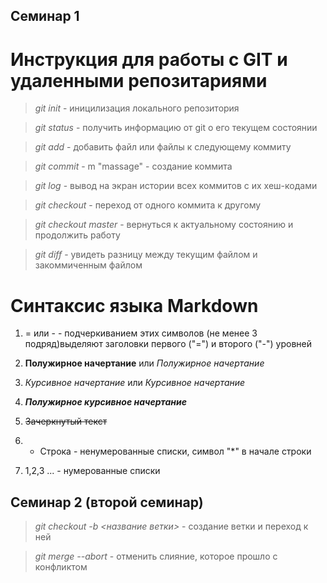 ## Семинар 1

# Инструкция для работы с GIT и удаленными репозитариями

> *git init* - иницилизация локального репозитория

> *git status* - получить информацию от git о его текущем состоянии

> *git add* - добавить файл или файлы к следующему коммиту

> *git commit* - m "massage" - создание коммита

> *git log* - вывод на экран истории всех коммитов с их хеш-кодами

> *git checkout* - переход от одного коммита к другому

> *git checkout master* - вернуться к актуальному состоянию и продолжить работу

> *git diff* - увидеть разницу между текущим файлом и закоммиченным файлом

# Синтаксис языка Markdown

1. = или - - подчеркиванием этих символов (не менее 3 подряд)выделяют заголовки первого ("=") и второго ("-") уровней

2. **Полужирное начертание** или _Полужирное начертание_

3. *Курсивное начертание* или _Курсивное начертание_

4. ***Полужирное курсивное начертание***

5. ~~Зачеркнутый текст~~

6. * Строка - ненумерованные списки, символ "*" в начале строки


7. 1,2,3 ... - нумерованные списки

## Семинар 2 (второй семинар)

> *git checkout  -b <название ветки>* - создание ветки и переход к ней

> *git merge --abort* - отменить слияние, которое прошло с конфликтом

